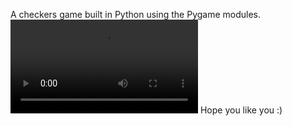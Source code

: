 A checkers game built in Python using the Pygame modules.
![GIF demo](readme_files/gif.mp4)
Hope you like you :)
